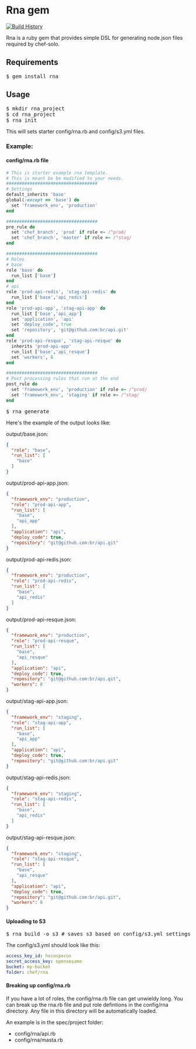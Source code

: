 # Rna gem

[![Build History][2]][1]

[1]: http://travis-ci.org/tongueroo/rna
[2]: https://secure.travis-ci.org/tongueroo/rna.png?branch=master

Rna is a ruby gem that provides simple DSL for generating node.json files required by chef-solo.

## Requirements

<pre>
$ gem install rna
</pre>

## Usage

<pre>
$ mkdir rna_project
$ cd rna_project
$ rna init
</pre>

This will sets starter config/rna.rb and config/s3.yml files.

### Example:

#### config/rna.rb file

```ruby
# This is starter example rna template.
# This is meant be be modified to your needs.
###################################
# Settings
default_inherits 'base'
global(:except => 'base') do
  set 'framework_env', 'production'
end

###################################
pre_rule do
  set 'chef_branch', 'prod' if role =~ /^prod/
  set 'chef_branch', 'master' if role =~ /^stag/
end

###################################
# Roles
# base
role 'base' do
  run_list ['base']
end
# api
role 'prod-api-redis', 'stag-api-redis' do
  run_list ['base','api_redis']
end
role 'prod-api-app', 'stag-api-app' do
  run_list ['base','api_app']
  set 'application', 'api'
  set 'deploy_code', true
  set 'repository', 'git@github.com:br/api.git'
end
role 'prod-api-resque', 'stag-api-resque' do
  inherits 'prod-api-app'
  run_list ['base','api_resque']
  set 'workers', 8
end

###################################
# Post processing rules that run at the end
post_rule do
  set 'framework_env', 'production' if role =~ /^prod/
  set 'framework_env', 'staging' if role =~ /^stag/
end
```

<pre>
$ rna generate
</pre>

Here's the example of the output looks like:

output/base.json:

```json
{
  "role": "base",
  "run_list": [
    "base"
  ]
}
```

output/prod-api-app.json:

```json
{
  "framework_env": "production",
  "role": "prod-api-app",
  "run_list": [
    "base",
    "api_app"
  ],
  "application": "api",
  "deploy_code": true,
  "repository": "git@github.com:br/api.git"
}
```

output/prod-api-redis.json:

```json
{
  "framework_env": "production",
  "role": "prod-api-redis",
  "run_list": [
    "base",
    "api_redis"
  ]
}
```

output/prod-api-resque.json:

```json
{
  "framework_env": "production",
  "role": "prod-api-resque",
  "run_list": [
    "base",
    "api_resque"
  ],
  "application": "api",
  "deploy_code": true,
  "repository": "git@github.com:br/api.git",
  "workers": 8
}
```

output/stag-api-app.json:

```json
{
  "framework_env": "staging",
  "role": "stag-api-app",
  "run_list": [
    "base",
    "api_app"
  ],
  "application": "api",
  "deploy_code": true,
  "repository": "git@github.com:br/api.git"
}
```

output/stag-api-redis.json:

```json
{
  "framework_env": "staging",
  "role": "stag-api-redis",
  "run_list": [
    "base",
    "api_redis"
  ]
}
```

output/stag-api-resque.json:

```json
{
  "framework_env": "staging",
  "role": "stag-api-resque",
  "run_list": [
    "base",
    "api_resque"
  ],
  "application": "api",
  "deploy_code": true,
  "repository": "git@github.com:br/api.git",
  "workers": 8
}
```

#### Uploading to S3

<pre>
$ rna build -o s3 # saves s3 based on config/s3.yml settings
</pre>

The config/s3.yml should look like this:

```yaml
access_key_id: hocuspocus
secret_access_key: opensesame
bucket: my-bucket
folder: chef/rna
```

#### Breaking up config/rna.rb

If you have a lot of roles, the config/rna.rb file can get unwieldy long.  You can break up the rna.rb file and put role defintions in the config/rna directory.  Any file in this directory will be automatically loaded. 

An example is in the spec/project folder:

* config/rna/api.rb
* config/rna/masta.rb